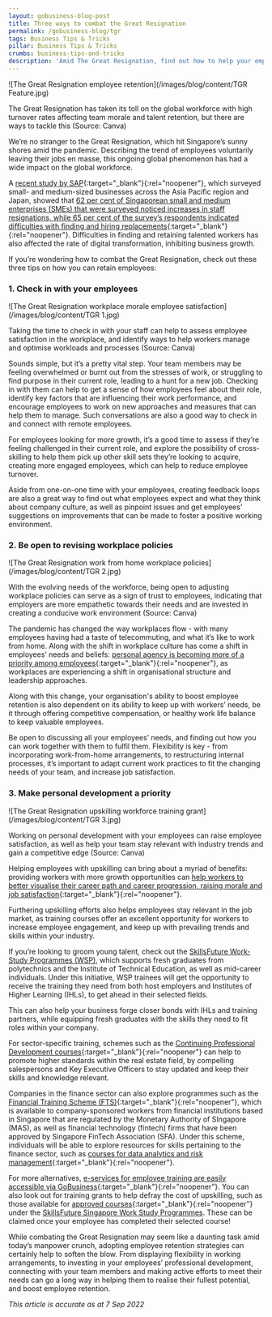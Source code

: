 ```yaml
---
layout: gobusiness-blog-post
title: Three ways to combat the Great Resignation
permalink: /gobusiness-blog/tgr
tags: Business Tips & Tricks
pillar: Business Tips & Tricks
crumbs: business-tips-and-tricks
description: 'Amid The Great Resignation, find out how to help your employees feel valued and increase employee retention.' 
---
```


![The Great Resignation employee retention](/images/blog/content/TGR Feature.jpg)
<figcaption>The Great Resignation has taken its toll on the global workforce with high turnover rates affecting team morale and talent retention, but there are ways to tackle this (Source: Canva)</figcaption>

We’re no stranger to the Great Resignation, which hit Singapore’s sunny shores amid the pandemic. Describing the trend of employees voluntarily leaving their jobs en masse, this ongoing global phenomenon has had a wide impact on the global workforce. 

A [recent study by SAP](https://news.sap.com/sea/2022/04/the-great-resignation-hits-91-of-asia-pacific-japan-smes-digital-transformation-plans/){:target="_blank"}{:rel="noopener"}, which surveyed small- and medium-sized businesses across the Asia Pacific region and Japan, showed that [62 per cent of Singaporean small and medium enterprises (SMEs) that were surveyed noticed increases in staff resignations, while 65 per cent of the survey’s respondents indicated difficulties with finding and hiring replacements](https://www.humanresourcesonline.net/the-great-resignation-how-the-global-phenomenon-is-hitting-singapore-s-smes-hard){:target="_blank"}{:rel="noopener"}. Difficulties in finding and retaining talented workers has also affected the rate of digital transformation, inhibiting business growth. 

If you’re wondering how to combat the Great Resignation, check out these three tips on how you can retain employees:

### 1. Check in with your employees 

![The Great Resignation workplace morale employee satisfaction](/images/blog/content/TGR 1.jpg)
<figcaption>Taking the time to check in with your staff can help to assess employee satisfaction in the workplace, and identify ways to help workers manage and optimise workloads and processes (Source: Canva)</figcaption>

Sounds simple, but it’s a pretty vital step. Your team members may be feeling overwhelmed or burnt out from the stresses of work, or struggling to find purpose in their current role, leading to a hunt for a new job. Checking in with them can help to get a sense of how employees feel about their role, identify key factors that are influencing their work performance, and encourage employees to work on new approaches and measures that can help them to manage. Such conversations are also a good way to check in and connect with remote employees. 


For employees looking for more growth, it’s a good time to assess if they’re feeling challenged in their current role, and explore the possibility of cross-skilling to help them pick up other skill sets they’re looking to acquire, creating more engaged employees, which can help to reduce employee turnover. 

Aside from one-on-one time with your employees, creating feedback loops are also a great way to find out what employees expect and what they think about company culture, as well as pinpoint issues and get employees’ suggestions on improvements that can be made to foster a positive working environment.

### 2. Be open to revising workplace policies 

![The Great Resignation work from home workplace policies](/images/blog/content/TGR 2.jpg)
<figcaption>With the evolving needs of the workforce, being open to adjusting workplace policies can serve as a sign of trust to employees, indicating that employers are more empathetic towards their needs and are invested in creating a conducive work environment (Source: Canva)</figcaption>

The pandemic has changed the way workplaces flow - with many employees having had a taste of telecommuting, and what it’s like to work from home. Along with the shift in workplace culture has come a shift in employees’ needs and beliefs: [personal agency is becoming more of a priority among employees](https://www.forbes.com/sites/benjaminlaker/2022/03/27/is-the-great-resignation-the-most-challenging-time-for-employers-in-history/?sh=40b2c84a41a9){:target="_blank"}{:rel="noopener"}, as workplaces are experiencing a shift in organisational structure and leadership approaches. 

Along with this change, your organisation's ability to boost employee retention is also dependent on its ability to keep up with workers’ needs, be it through offering competitive compensation, or healthy work life balance to keep valuable employees. 

Be open to discussing all your employees’ needs, and finding out how you can work together with them to fulfil them. Flexibility is key - from incorporating work-from-home arrangements, to restructuring internal processes, it’s important to adapt current work practices to fit the changing needs of your team, and increase job satisfaction. 

### 3. Make personal development a priority

![The Great Resignation upskilling workforce training grant](/images/blog/content/TGR 3.jpg)
<figcaption>Working on personal development with your employees can raise employee satisfaction, as well as help your team stay relevant with industry trends and gain a competitive edge (Source: Canva)</figcaption>

Helping employees with upskilling can bring about a myriad of benefits: providing workers with more growth opportunities can [help workers to better visualise their career path and career progression, raising morale and job satisfaction](https://www.itagroup.com/insights/how-upskilling-your-workforce-benefits-your-organization){:target="_blank"}{:rel="noopener"}. 

Furthering upskilling efforts also helps employees stay relevant in the job market, as training courses offer an excellent opportunity for workers to increase employee engagement, and keep up with prevailing trends and skills within your industry. 

If you’re looking to groom young talent, check out the [SkillsFuture Work-Study Programmes (WSP)](https://skillsfuture.gobusiness.gov.sg/support-and-programmes), which supports fresh graduates from polytechnics and the Institute of Technical Education, as well as mid-career individuals. Under this initiative, WSP trainees will get the opportunity to receive the training they need from both host employers and Institutes of Higher Learning (IHLs), to get ahead in their selected fields. 

This can also help your business forge closer bonds with IHLs and training partners, while equipping fresh graduates with the skills they need to fit roles within your company. 

For sector-specific training, schemes such as the [Continuing Professional Development courses](https://www.cea.gov.sg/cpd){:target="_blank"}{:rel="noopener"} can help to promote higher standards within the real estate field, by compelling salespersons and Key Executive Officers to stay updated and keep their skills and knowledge relevant. 

Companies in the finance sector can also explore programmes such as the [Financial Training Scheme (FTS)](https://www.ibf.org.sg/home/for-individuals/skills-and-jobs-development/training-support/IBF-FTS){:target="_blank"}{:rel="noopener"}, which is available to company-sponsored workers from financial institutions based in Singapore that are regulated by the Monetary Authority of SIngapore (MAS), as well as financial technology (fintech) firms that have been approved by Singapore FinTech Association (SFA). Under this scheme, individuals will be able to explore resources for skills pertaining to the finance sector, such as [courses for data analytics and risk management](https://www.ibf.org.sg/home/for-individuals/skills-and-jobs-development/upskill/programme-finder?search=FTS){:target="_blank"}{:rel="noopener"}. 

For more alternatives, [e-services for employee training are easily accessible via GoBusiness](/e-services/training-your-employees/?src=gobiz_blog){:target="_blank"}{:rel="noopener"}. You can also look out for training grants to help defray the cost of upskilling, such as those available for [approved courses](https://programmes.enterprisejobskills.gov.sg/WorkStudyEmployerProgrammes/Programme_Summary.aspx){:target="_blank"}{:rel="noopener"} under the [SkillsFuture Singapore Work Study Programmes](https://skillsfuture.gobusiness.gov.sg/support-and-programmes/skillsfuture-work-study-programmes). These can be claimed once your employee has completed their selected course! 

While combating the Great Resignation may seem like a daunting task amid today’s manpower crunch, adopting employee retention strategies can certainly help to soften the blow. From displaying flexibility in working arrangements, to investing in your employees’ professional development, connecting with your team members and making active efforts to meet their needs can go a long way in helping them to realise their fullest potential, and boost employee retention.

<em>This article is accurate as at 7 Sep 2022</em>

